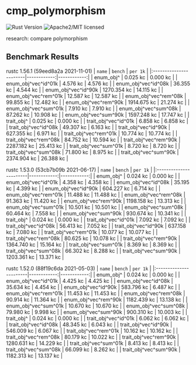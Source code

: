 # cmp_polymorphism

![Rust Version][rustc-image]
![Apache2/MIT licensed][license-image]

research: compare polymorphism

## Benchmark Results

rustc 1.56.1 (59eed8a2a 2021-11-01)
|         `name`         |   `bench`   |  `per 1k`   |
|:-----------------------|------------:|------------:|
| enum_obj^              |    0.025 kc |    0.000 kc |
| enum_obj^vec^id^01k    |    4.576 kc |    4.576 kc |
| enum_obj^vec^id^08k    |   36.355 kc |    4.544 kc |
| enum_obj^vec^id^90k    | 1270.354 kc |   14.115 kc |
| enum_obj^vec^rem^01k   |   12.587 kc |   12.587 kc |
| enum_obj^vec^rem^08k   |   99.855 kc |   12.482 kc |
| enum_obj^vec^rem^90k   | 1914.675 kc |   21.274 kc |
| enum_obj^vec^sum^01k   |    7.910 kc |    7.910 kc |
| enum_obj^vec^sum^08k   |   87.262 kc |   10.908 kc |
| enum_obj^vec^sum^90k   | 1597.248 kc |   17.747 kc |
| trait_obj^             |    0.025 kc |    0.000 kc |
| trait_obj^vec^id^01k   |    6.858 kc |    6.858 kc |
| trait_obj^vec^id^08k   |   49.307 kc |    6.163 kc |
| trait_obj^vec^id^90k   |  627.355 kc |    6.971 kc |
| trait_obj^vec^rem^01k  |   10.774 kc |   10.774 kc |
| trait_obj^vec^rem^08k  |   84.752 kc |   10.594 kc |
| trait_obj^vec^rem^90k  | 2287.182 kc |   25.413 kc |
| trait_obj^vec^sum^01k  |    8.720 kc |    8.720 kc |
| trait_obj^vec^sum^08k  |   71.800 kc |    8.975 kc |
| trait_obj^vec^sum^90k  | 2374.904 kc |   26.388 kc |

rustc 1.53.0 (53cb7b09b 2021-06-17)
|         `name`         |   `bench`   |  `per 1k`   |
|:-----------------------|------------:|------------:|
| enum_obj^              |    0.024 kc |    0.000 kc |
| enum_obj^vec^id^01k    |    4.358 kc |    4.358 kc |
| enum_obj^vec^id^08k    |   35.195 kc |    4.399 kc |
| enum_obj^vec^id^90k    |  604.227 kc |    6.714 kc |
| enum_obj^vec^rem^01k   |   11.488 kc |   11.488 kc |
| enum_obj^vec^rem^08k   |   91.363 kc |   11.420 kc |
| enum_obj^vec^rem^90k   | 1198.158 kc |   13.313 kc |
| enum_obj^vec^sum^01k   |   10.501 kc |   10.501 kc |
| enum_obj^vec^sum^08k   |   60.464 kc |    7.558 kc |
| enum_obj^vec^sum^90k   |  930.674 kc |   10.341 kc |
| trait_obj^             |    0.024 kc |    0.000 kc |
| trait_obj^vec^id^01k   |    7.092 kc |    7.092 kc |
| trait_obj^vec^id^08k   |   56.413 kc |    7.052 kc |
| trait_obj^vec^id^90k   |  637.158 kc |    7.080 kc |
| trait_obj^vec^rem^01k  |   10.077 kc |   10.077 kc |
| trait_obj^vec^rem^08k  |   80.625 kc |   10.078 kc |
| trait_obj^vec^rem^90k  | 1364.740 kc |   15.164 kc |
| trait_obj^vec^sum^01k  |    8.369 kc |    8.369 kc |
| trait_obj^vec^sum^08k  |   66.302 kc |    8.288 kc |
| trait_obj^vec^sum^90k  | 1203.361 kc |   13.371 kc |

rustc 1.52.0 (88f19c6da 2021-05-03)
|         `name`         |   `bench`   |  `per 1k`   |
|:-----------------------|------------:|------------:|
| enum_obj^              |    0.024 kc |    0.000 kc |
| enum_obj^vec^id^01k    |    4.425 kc |    4.425 kc |
| enum_obj^vec^id^08k    |   35.634 kc |    4.454 kc |
| enum_obj^vec^id^90k    |  583.796 kc |    6.487 kc |
| enum_obj^vec^rem^01k   |   11.453 kc |   11.453 kc |
| enum_obj^vec^rem^08k   |   90.914 kc |   11.364 kc |
| enum_obj^vec^rem^90k   | 1182.439 kc |   13.138 kc |
| enum_obj^vec^sum^01k   |   10.670 kc |   10.670 kc |
| enum_obj^vec^sum^08k   |   79.980 kc |    9.998 kc |
| enum_obj^vec^sum^90k   |  900.310 kc |   10.003 kc |
| trait_obj^             |    0.024 kc |    0.000 kc |
| trait_obj^vec^id^01k   |    6.062 kc |    6.062 kc |
| trait_obj^vec^id^08k   |   48.345 kc |    6.043 kc |
| trait_obj^vec^id^90k   |  546.009 kc |    6.067 kc |
| trait_obj^vec^rem^01k  |   10.162 kc |   10.162 kc |
| trait_obj^vec^rem^08k  |   80.179 kc |   10.022 kc |
| trait_obj^vec^rem^90k  | 1280.631 kc |   14.229 kc |
| trait_obj^vec^sum^01k  |    8.413 kc |    8.413 kc |
| trait_obj^vec^sum^08k  |   66.099 kc |    8.262 kc |
| trait_obj^vec^sum^90k  | 1182.313 kc |   13.137 kc |


[//]: # (badges)

[rustc-image]: https://img.shields.io/badge/rustc-1.56+-blue.svg
[license-image]: https://img.shields.io/badge/license-Apache2.0/MIT-blue.svg
